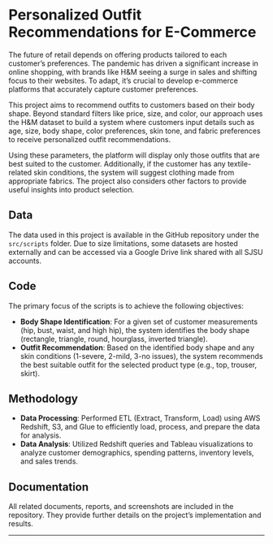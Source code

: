 # Personalized Outfit Recommendations for E-Commerce

The future of retail depends on offering products tailored to each customer’s preferences. The pandemic has driven a significant increase in online shopping, with brands like H&M seeing a surge in sales and shifting focus to their websites. To adapt, it’s crucial to develop e-commerce platforms that accurately capture customer preferences.

This project aims to recommend outfits to customers based on their body shape. Beyond standard filters like price, size, and color, our approach uses the H&M dataset to build a system where customers input details such as age, size, body shape, color preferences, skin tone, and fabric preferences to receive personalized outfit recommendations.

Using these parameters, the platform will display only those outfits that are best suited to the customer. Additionally, if the customer has any textile-related skin conditions, the system will suggest clothing made from appropriate fabrics. The project also considers other factors to provide useful insights into product selection.

## Data

The data used in this project is available in the GitHub repository under the `src/scripts` folder. Due to size limitations, some datasets are hosted externally and can be accessed via a Google Drive link shared with all SJSU accounts.

## Code

The primary focus of the scripts is to achieve the following objectives:

- **Body Shape Identification**: For a given set of customer measurements (hip, bust, waist, and high hip), the system identifies the body shape (rectangle, triangle, round, hourglass, inverted triangle).
- **Outfit Recommendation**: Based on the identified body shape and any skin conditions (1-severe, 2-mild, 3-no issues), the system recommends the best suitable outfit for the selected product type (e.g., top, trouser, skirt).

## Methodology

- **Data Processing**: Performed ETL (Extract, Transform, Load) using AWS Redshift, S3, and Glue to efficiently load, process, and prepare the data for analysis.
- **Data Analysis**: Utilized Redshift queries and Tableau visualizations to analyze customer demographics, spending patterns, inventory levels, and sales trends.

## Documentation

All related documents, reports, and screenshots are included in the repository. They provide further details on the project’s implementation and results.

---


